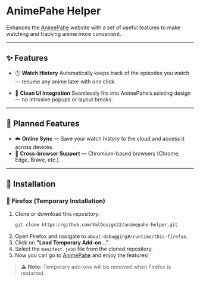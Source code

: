# AnimePahe Helper

Enhances the [AnimePahe](https://animepahe.si) website with a set of useful features to make watching and tracking anime more convenient.

---

## ✨ Features

- 🕒 **Watch History**
  Automatically keeps track of the episodes you watch — resume any anime later with one click.

- 🧠 **Clean UI Integration**
  Seamlessly fits into AnimePahe’s existing design — no intrusive popups or layout breaks.

---

## 🧩 Planned Features

- ☁️ **Online Sync** — Save your watch history to the cloud and access it across devices.
- 💾 **Cross-browser Support** — Chromium-based browsers (Chrome, Edge, Brave, etc.).

---

## 🚀 Installation

### 🦊 Firefox (Temporary Installation)
1. Clone or download this repository:
    ```bash
    git clone https://github.com/ValDesign22/animepahe-helper.git
    ```
2. Open Firefox and navigate to `about:debugging#/runtime/this-firefox`.
3. Click on **"Load Temporary Add-on..."**.
4. Select the `manifest.json` file from the cloned repository.
5. Now you can go to [AnimePahe](https://animepahe.si) and enjoy the features!

> ⚠️ **Note:** Temporary add-ons will be removed when Firefox is restarted.
